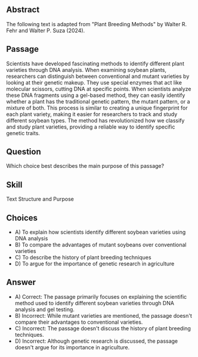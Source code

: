 ## Abstract
The following text is adapted from "Plant Breeding Methods" by Walter R. Fehr and Walter P. Suza (2024).

## Passage
Scientists have developed fascinating methods to identify different plant varieties through DNA analysis. When examining soybean plants, researchers can distinguish between conventional and mutant varieties by looking at their genetic makeup. They use special enzymes that act like molecular scissors, cutting DNA at specific points. When scientists analyze these DNA fragments using a gel-based method, they can easily identify whether a plant has the traditional genetic pattern, the mutant pattern, or a mixture of both. This process is similar to creating a unique fingerprint for each plant variety, making it easier for researchers to track and study different soybean types. The method has revolutionized how we classify and study plant varieties, providing a reliable way to identify specific genetic traits.

## Question
Which choice best describes the main purpose of this passage?

## Skill
Text Structure and Purpose

## Choices
- A) To explain how scientists identify different soybean varieties using DNA analysis
- B) To compare the advantages of mutant soybeans over conventional varieties
- C) To describe the history of plant breeding techniques
- D) To argue for the importance of genetic research in agriculture

## Answer
- A) Correct: The passage primarily focuses on explaining the scientific method used to identify different soybean varieties through DNA analysis and gel testing.
- B) Incorrect: While mutant varieties are mentioned, the passage doesn't compare their advantages to conventional varieties.
- C) Incorrect: The passage doesn't discuss the history of plant breeding techniques.
- D) Incorrect: Although genetic research is discussed, the passage doesn't argue for its importance in agriculture.